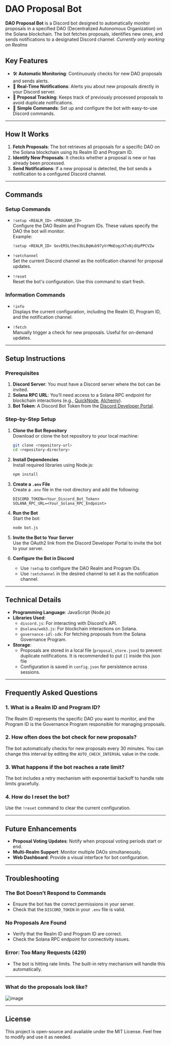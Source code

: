 # **DAO Proposal Bot**

**DAO Proposal Bot** is a Discord bot designed to automatically monitor proposals in a specified DAO (Decentralized Autonomous Organization) on the Solana blockchain. The bot fetches proposals, identifies new ones, and sends notifications to a designated Discord channel.
*Currently only working on Realms*

## **Key Features**

- 🛠 **Automatic Monitoring**: Continuously checks for new DAO proposals and sends alerts.
- 🔔 **Real-Time Notifications**: Alerts you about new proposals directly in your Discord server.
- 💾 **Proposal Tracking**: Keeps track of previously processed proposals to avoid duplicate notifications.
- 💬 **Simple Commands**: Set up and configure the bot with easy-to-use Discord commands.

---

## **How It Works**

1. **Fetch Proposals**: The bot retrieves all proposals for a specific DAO on the Solana blockchain using its Realm ID and Program ID.
2. **Identify New Proposals**: It checks whether a proposal is new or has already been processed.
3. **Send Notifications**: If a new proposal is detected, the bot sends a notification to a configured Discord channel.

---

## **Commands**

### **Setup Commands**

- `!setup <REALM_ID> <PROGRAM_ID>`  
  Configure the DAO Realm and Program IDs. These values specify the DAO the bot will monitor.  
  Example:  
  ```
  !setup <REALM_ID> GovER5Lthms3bLBqWub97yVrMmEogzX7xNjdXpPPCVZw
  ```

- `!setchannel`  
  Set the current Discord channel as the notification channel for proposal updates.

- `!reset`  
  Reset the bot's configuration. Use this command to start fresh.

### **Information Commands**

- `!info`  
  Displays the current configuration, including the Realm ID, Program ID, and the notification channel.

- `!fetch`  
  Manually trigger a check for new proposals. Useful for on-demand updates.

---

## **Setup Instructions**

### **Prerequisites**

1. **Discord Server**: You must have a Discord server where the bot can be invited.
2. **Solana RPC URL**: You’ll need access to a Solana RPC endpoint for blockchain interactions (e.g., [QuickNode](https://www.quicknode.com/), [Alchemy](https://www.alchemy.com/)).
3. **Bot Token**: A Discord Bot Token from the [Discord Developer Portal](https://discord.com/developers/applications).

### **Step-by-Step Setup**

1. **Clone the Bot Repository**  
   Download or clone the bot repository to your local machine:
   ```bash
   git clone <repository-url>
   cd <repository-directory>
   ```

2. **Install Dependencies**  
   Install required libraries using Node.js:
   ```bash
   npm install
   ```

3. **Create a `.env` File**  
   Create a `.env` file in the root directory and add the following:
   ```
   DISCORD_TOKEN=<Your_Discord_Bot_Token>
   SOLANA_RPC_URL=<Your_Solana_RPC_Endpoint>
   ```

4. **Run the Bot**  
   Start the bot:
   ```bash
   node bot.js
   ```

5. **Invite the Bot to Your Server**  
   Use the OAuth2 link from the Discord Developer Portal to invite the bot to your server.

6. **Configure the Bot in Discord**  
   - Use `!setup` to configure the DAO Realm and Program IDs.
   - Use `!setchannel` in the desired channel to set it as the notification channel.

---

## **Technical Details**

- **Programming Language**: JavaScript (Node.js)
- **Libraries Used**:
  - `discord.js`: For interacting with Discord's API.
  - `@solana/web3.js`: For blockchain interactions on Solana.
  - `governance-idl-sdk`: For fetching proposals from the Solana Governance Program.
- **Storage**:
  - Proposals are stored in a local file (`proposal_store.json`) to prevent duplicate notifications. It is recommended to put `[]` inside this json file
  - Configuration is saved in `config.json` for persistence across sessions.

---

## **Frequently Asked Questions**

### 1. **What is a Realm ID and Program ID?**  
   The Realm ID represents the specific DAO you want to monitor, and the Program ID is the Governance Program responsible for managing proposals.

### 2. **How often does the bot check for new proposals?**  
   The bot automatically checks for new proposals every 30 minutes. You can change this interval by editing the `AUTO_CHECK_INTERVAL` value in the code.

### 3. **What happens if the bot reaches a rate limit?**  
   The bot includes a retry mechanism with exponential backoff to handle rate limits gracefully.

### 4. **How do I reset the bot?**  
   Use the `!reset` command to clear the current configuration.

---

## **Future Enhancements**

- **Proposal Voting Updates**: Notify when proposal voting periods start or end.
- **Multi-Realm Support**: Monitor multiple DAOs simultaneously.
- **Web Dashboard**: Provide a visual interface for bot configuration.

---

## **Troubleshooting**

### **The Bot Doesn’t Respond to Commands**
- Ensure the bot has the correct permissions in your server.
- Check that the `DISCORD_TOKEN` in your `.env` file is valid.

### **No Proposals Are Found**
- Verify that the Realm ID and Program ID are correct.
- Check the Solana RPC endpoint for connectivity issues.

### **Error: Too Many Requests (429)**
- The bot is hitting rate limits. The built-in retry mechanism will handle this automatically.

---
### What do the proposals look like?
![image](https://github.com/user-attachments/assets/e9991a1a-2531-4748-a2b8-f10f6d8cb142)


---

## **License**

This project is open-source and available under the MIT License. Feel free to modify and use it as needed.
